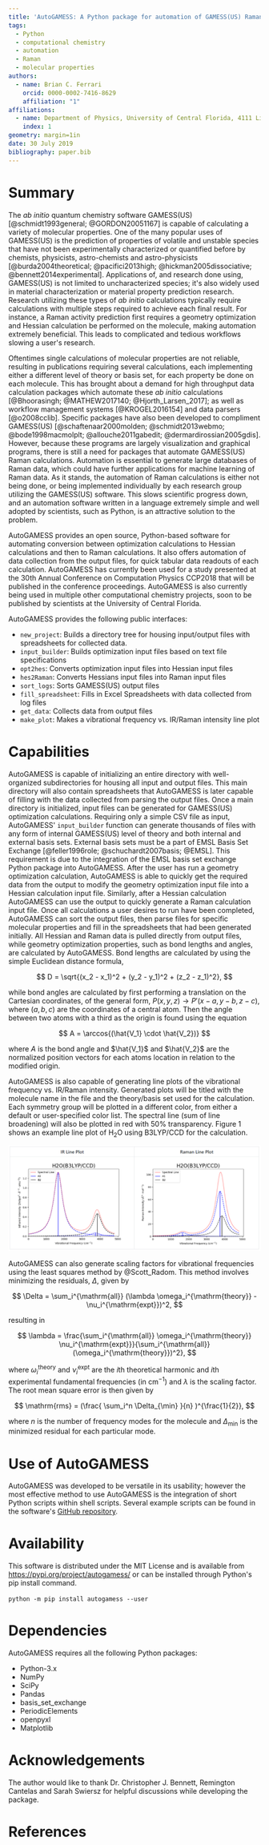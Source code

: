 ```yaml
---
title: 'AutoGAMESS: A Python package for automation of GAMESS(US) Raman calculations'
tags:
  - Python
  - computational chemistry
  - automation
  - Raman
  - molecular properties
authors:
  - name: Brian C. Ferrari
    orcid: 0000-0002-7416-8629
    affiliation: "1"
affiliations:
  - name: Department of Physics, University of Central Florida, 4111 Libra Drive, Orlando FL 32816
    index: 1
geometry: margin=1in
date: 30 July 2019
bibliography: paper.bib
---
```


# Summary

The *ab initio* quantum chemistry software GAMESS(US) [@schmidt1993general; @GORDON20051167] is capable of calculating a variety of molecular properties. One of the many popular uses of GAMESS(US) is the prediction of properties of volatile and unstable species that have not been experimentally characterized or quantified before by chemists, physicists, astro-chemists and astro-physicists [@burda2004theoretical; @pacifici2013high; @hickman2005dissociative; @bennett2014experimental]. Applications of, and research done using, GAMESS(US) is not limited to uncharacterized species; it's also widely used in material characterization or material property prediction research. Research utilizing these types of *ab initio* calculations typically require calculations with multiple steps required to achieve each final result. For instance, a Raman activity prediction first requires a geometry optimization and Hessian calculation be performed on the molecule, making automation extremely beneficial. This leads to complicated and tedious workflows slowing a user's research.

Oftentimes single calculations of molecular properties are not reliable, resulting in publications requiring several calculations, each implementing either a different level of theory or basis set, for each property be done on each molecule. This has brought about a demand for high throughput data calculation packages which automate these *ab initio* calculations [@Bhoorasingh; @MATHEW2017140; @Hjorth_Larsen_2017]; as well as workflow management systems [@KROGEL2016154] and data parsers [@o2008cclib]. Specific packages have also been developed to compliment GAMESS(US) [@schaftenaar2000molden; @schmidt2013webmo; @bode1998macmolplt; @allouche2011gabedit; @dermardirossian2005gdis]. However, because these programs are largely visualization and graphical programs, there is still a need for packages that automate GAMESS(US) Raman calculations. Automation is essential to generate large databases of Raman data, which could have further applications for machine learning of Raman data. As it stands, the automation of Raman calculations is either not being done, or being implemented individually by each research group utilizing the GAMESS(US) software. This slows scientific progress down, and an automation software written in a language extremely simple and well adopted by scientists, such as Python, is an attractive solution to the problem.

AutoGAMESS provides an open source, Python-based software for automating conversion between optimization calculations to Hessian calculations and then to Raman calculations. It also offers automation of data collection from the output files, for quick tabular data readouts of each calculation. AutoGAMESS has currently been used for a study presented at the 30th Annual Conference on Computation Physics CCP2018 that will be published in the conference proceedings. AutoGAMESS is also currently being used in multiple other computational chemistry projects, soon to be published by scientists at the University of Central Florida.

AutoGAMESS provides the following public interfaces:

* `new_project`: Builds a directory tree for housing input/output files with spreadsheets for collected data.
* `input_builder`: Builds optimization input files based on text file specifications
* `opt2hes`: Converts optimization input files into Hessian input files
* `hes2Raman`: Converts Hessians input files into Raman input files
* `sort_logs`: Sorts GAMESS(US) output files
* `fill_spreadsheet`: Fills in Excel Spreadsheets with data collected from log files
* `get_data`: Collects data from output files
* `make_plot`: Makes a vibrational frequency vs. IR/Raman intensity line plot

# Capabilities

AutoGAMESS is capable of initializing an entire directory with well-organized subdirectories for housing all input and output files. This main directory will also contain spreadsheets that AutoGAMESS is later capable of filling with the data collected from parsing the output files. Once a main directory is initialized, input files can be generated for GAMESS(US) optimization calculations. Requiring only a simple CSV file as input, AutoGAMESS' `input_builder` function can generate thousands of files with any form of internal GAMESS(US) level of theory and both internal and external basis sets.
External basis sets must be a part of EMSL Basis Set Exchange [@feller1996role; @schuchardt2007basis; @EMSL]. This requirement is due to the integration of the EMSL basis set exchange Python package into AutoGAMESS. After the user has run a geometry optimization calculation, AutoGAMESS is able to quickly get the required data from the output to modify the geometry optimization input file into a Hessian calculation input file. Similarly, after a Hessian calculation AutoGAMESS can use the output to quickly generate a Raman calculation input file. Once all calculations a user desires to run have been completed, AutoGAMESS can sort the output files, then parse files for specific molecular properties and fill in the spreadsheets that had been generated initially. All Hessian and Raman data is pulled directly from output files, while geometry optimization properties, such as bond lengths and angles, are calculated by AutoGAMESS. Bond lengths are calculated by using the simple Euclidean distance formula,

$$ D = \sqrt{(x_2 - x_1)^2 + (y_2 - y_1)^2 + (z_2 - z_1)^2}, $$

while bond angles are calculated by first performing a translation on the Cartesian coordinates, of the general form, $P(x,y,z)\rightarrow P'(x-a, y-b, z-c),$ where $(a,b,c)$ are the coordinates of a central atom. Then the angle between two atoms with a third as the origin is found using the equation

$$ A = \arccos{(\hat{V_1} \cdot \hat{V_2})} $$

where $A$ is the bond angle and $\hat{V_1}$ and $\hat{V_2}$ are the normalized position vectors for each atoms location in relation to the modified origin.

AutoGAMESS is also capable of generating line plots of the vibrational frequency vs. IR/Raman intensity. Generated plots will be titled with the molecule name in the file and the theory/basis set used for the calculation. Each symmetry group will be plotted in a different color, from either a default or user-specified color list. The spectral line (sum of line broadening) will also be plotted in red with 50% transparency. Figure 1 shows an example line plot of $\mathrm H_2\mathrm O$ using B3LYP/CCD for the calculation.

![Line Plots Example](line-plots.PNG)

AutoGAMESS can also generate scaling factors for vibrational frequencies using the least squares method by @Scott_Radom. This method involves  minimizing the residuals, $\Delta$, given by

$$ \Delta = \sum_i^{\mathrm{all}} (\lambda \omega_i^{\mathrm{theory}} - \nu_i^{\mathrm{expt}})^2, $$

resulting in

$$ \lambda = \frac{\sum_i^{\mathrm{all}} \omega_i^{\mathrm{theory}} \nu_i^{\mathrm{expt}}}{\sum_i^{\mathrm{all}} (\omega_i^{\mathrm{theory}})^2}, $$

where $\omega_i^{\mathrm{theory}}$ and $\nu_i^{\mathrm{expt}}$ are the $i$th theoretical harmonic and $i$th experimental fundamental frequencies (in $\mathrm{cm}^{-1}$) and $\lambda$ is the scaling factor. The root mean square error is then given by

$$ \mathrm{rms} = (\frac{ \sum_i^n \Delta_{\min} }{n} )^{\frac{1}{2}}, $$

where $n$ is the number of frequency modes for the molecule and $\Delta_{\min}$ is the minimized residual for each particular mode.

# Use of AutoGAMESS

AutoGAMESS was developed to be versatile in its usability; however the most
effective method to use AutoGAMESS is the integration of short Python scripts
within shell scripts. Several example scripts can be found in the software's [GitHub repository](https://github.com/Cavenfish/autogamess).

# Availability
This software is distributed under the MIT License and is available from https://pypi.org/project/autogamess/
or can be installed through Python's pip install command.

`python -m pip install autogamess --user`

# Dependencies

AutoGAMESS requires all the following Python packages:

* Python-3.x
* NumPy
* SciPy
* Pandas
* basis_set_exchange
* PeriodicElements
* openpyxl
* Matplotlib


# Acknowledgements

The author would like to thank Dr. Christopher J. Bennett, Remington Cantelas and Sarah Swiersz for helpful discussions while developing the package.

# References
